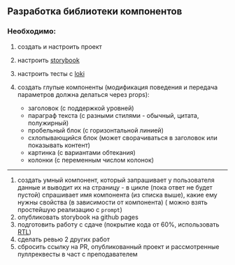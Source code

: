 ## Разработка библиотеки компонентов

### Необходимо:

1. создать и настроить проект
1. настроить [storybook](https://storybook.js.org/docs/react/get-started/introduction)
1. настроить тесты с [loki](https://loki.js.org/)
1. создать глупые компоненты (модификация поведения и передача параметров должна делаться через props):

   - заголовок (с поддержкой уровней)
   - параграф текста (с разными стилями - обычный, цитата, полужирный)
   - пробельный блок (с горизонтальной линией)
   - схлопывающийся блок (может сворачиваться в заголовок или показывать контент)
   - картинка (с вариантами обтекания)
   - колонки (с переменным числом колонок)

---

1. создать умный компонент, который запрашивает у пользователя данные и выводит их на страницу - в цикле (пока ответ не
   будет пустой) спрашивает имя компонента (из списка выше), какие ему нужны свойства (в зависимости от компонента) (
   можно взять простейшую реализацию с `prompt`)
1. опубликовать storybook на github pages
1. подготовить работу с сдаче (покрытие кода от 60%,
   использовать [RTL](https://testing-library.com/docs/react-testing-library/))
1. сделать ревью 2 других работ
1. сбросить ссылку на PR, опубликованный проект и рассмотренные пуллреквесты в част с преподавателем
